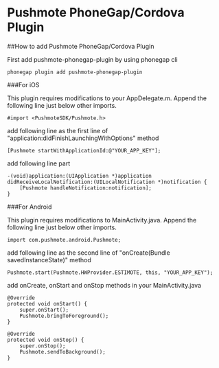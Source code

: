 # Pushmote PhoneGap/Cordova Plugin

##How to add Pushmote PhoneGap/Cordova Plugin

First add pushmote-phonegap-plugin by using phonegap cli

    phonegap plugin add pushmote-phonegap-plugin

###For iOS

This plugin requires modifications to your AppDelegate.m. Append the following line just below other imports.
    
    #import <PushmoteSDK/Pushmote.h>

add following line as the first line of "application:didFinishLaunchingWithOptions" method

    [Pushmote startWithApplicationId:@"YOUR_APP_KEY"];

add following line part

    -(void)application:(UIApplication *)application didReceiveLocalNotification:(UILocalNotification *)notification {
        [Pushmote handleNotification:notification];
    }
    
###For Android

This plugin requires modifications to MainActivity.java. Append the following line just below other imports.
    
    import com.pushmote.android.Pushmote;
    
add following line as the second line of "onCreate(Bundle savedInstanceState)" method

    Pushmote.start(Pushmote.HWProvider.ESTIMOTE, this, "YOUR_APP_KEY");

add onCreate, onStart and onStop methods in your MainActivity.java

    @Override
    protected void onStart() {
        super.onStart();
        Pushmote.bringToForeground();
    }

    @Override
    protected void onStop() {
        super.onStop();
        Pushmote.sendToBackground();
    }
